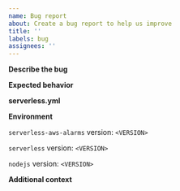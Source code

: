 ```yaml
---
name: Bug report
about: Create a bug report to help us improve
title: ''
labels: bug
assignees: ''
---
```


**Describe the bug**

**Expected behavior**

**serverless.yml**

**Environment**

`serverless-aws-alarms` version: `<VERSION>`

`serverless` version: `<VERSION>`

`nodejs` version: `<VERSION>`

**Additional context**
